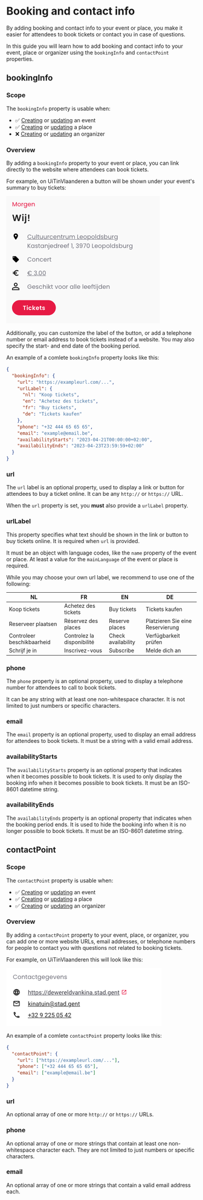 # Booking and contact info

By adding booking and contact info to your event or place, you make it easier for attendees to book tickets or contact you in case of questions.

In this guide you will learn how to add booking and contact info to your event, place or organizer using the `bookingInfo` and `contactPoint` properties.

## bookingInfo

### Scope

The `bookingInfo` property is usable when:

* ✅ [Creating](../events/create.md) or [updating](../events/update.md) an event
* ✅ [Creating](../places/create.md) or [updating](../places/update.md) a place
* ❌ [Creating](../organizers/create.md) or [updating](../organizers/update.md) an organizer

### Overview

By adding a `bookingInfo` property to your event or place, you can link directly to the website where attendees can book tickets.

For example, on UiTinVlaanderen a button will be shown under your event's summary to buy tickets:

<!-- focus: false -->

![Screenshot of a summary of the event "Wij!" on UiTinVlaanderen, as an example of the button to buy tickets](../../../assets/images/booking-info.png)

Additionally, you can customize the label of the button, or add a telephone number or email address to book tickets instead of a website. You may also specify the start- and end date of the booking period.

An example of a comlete `bookingInfo` property looks like this:

```json
{
  "bookingInfo": {
    "url": "https://exampleurl.com/...",
    "urlLabel": {
      "nl": "Koop tickets",
      "en": "Achetez des tickets",
      "fr": "Buy tickets",
      "de": "Tickets kaufen"
    },
    "phone": "+32 444 65 65 65",
    "email": "example@email.be",
    "availabilityStarts": "2023-04-21T00:00:00+02:00",
    "availabilityEnds": "2023-04-23T23:59:59+02:00"
  }
}
```

### url

The `url` label is an optional property, used to display a link or button for attendees to buy a ticket online. It can be any `http://` or `https://` URL.

When the `url` property is set, you **must** also provide a `urlLabel` property.

### urlLabel

This property specifies what text should be shown in the link or button to buy tickets online. It is required when `url` is provided.

It must be an object with language codes, like the `name` property of the event or place. At least a value for the `mainLanguage` of the event or place is required.

While you may choose your own url label, we recommend to use one of the following:

NL | FR | EN | DE
---------|----------|---------|---------
Koop tickets | Achetez des tickets | Buy tickets | Tickets kaufen
Reserveer plaatsen | Réservez des places | Reserve places | Platzieren Sie eine Reservierung
Controleer beschikbaarheid | Controlez la disponibilité | Check availability | Verfügbarkeit prüfen
Schrijf je in | Inscrivez-vous | Subscribe | Melde dich an

### phone

The `phone` property is an optional property, used to display a telephone number for attendees to call to book tickets.

It can be any string with at least one non-whitespace character. It is not limited to just numbers or specific characters.

### email

The `email` property is an optional property, used to display an email address for attendees to book tickets. It must be a string with a valid email address.

### availabilityStarts

The `availabilityStarts` property is an optional property that indicates when it becomes possible to book tickets. It is used to only display the booking info when it becomes possible to book tickets. It must be an ISO-8601 datetime string.

### availabilityEnds

The `availabilityEnds` property is an optional property that indicates when the booking period ends. It is used to hide the booking info when it is no longer possible to book tickets. It must be an ISO-8601 datetime string.

## contactPoint

### Scope

The `contactPoint` property is usable when:

* ✅ [Creating](../events/create.md) or [updating](../events/update.md) an event
* ✅ [Creating](../places/create.md) or [updating](../places/update.md) a place
* ✅ [Creating](../organizers/create.md) or [updating](../organizers/update.md) an organizer

### Overview

By adding a `contactPoint` property to your event, place, or organizer, you can add one or more website URLs, email addresses, or telephone numbers for people to contact you with questions not related to booking tickets.

For example, on UiTinVlaanderen this will look like this:

<!-- focus: false -->

![Screenshot of example contact info of an event on UiTinVlaanderen](../../../assets/images/contact-point.png)

An example of a comlete `contactPoint` property looks like this:

```json
{
  "contactPoint": {
    "url": ["https://exampleurl.com/..."],
    "phone": ["+32 444 65 65 65"],
    "email": ["example@email.be"]
  }
}
```

### url

An optional array of one or more `http://` or `https://` URLs.

### phone

An optional array of one or more strings that contain at least one non-whitespace character each. They are not limited to just numbers or specific characters.

### email

An optional array of one or more strings that contain a valid email address each.
